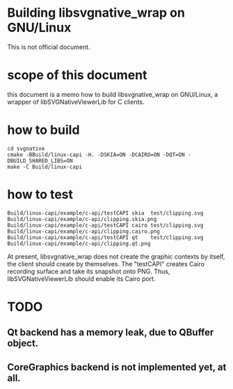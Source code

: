 # Building libsvgnative_wrap on GNU/Linux

This is not official document.

# scope of this document

this document is a memo how to build libsvgnative_wrap on GNU/Linux,
a wrapper of libSVGNativeViewerLib for C clients.

# how to build

```
cd svgnative
cmake -BBuild/linux-capi -H. -DSKIA=ON -DCAIRO=ON -DQT=ON -DBUILD_SHARED_LIBS=ON
make -C Build/linux-capi
```
# how to test

```
Build/linux-capi/example/c-api/testCAPI skia  test/clipping.svg Build/linux-capi/example/c-api/clipping.skia.png
Build/linux-capi/example/c-api/testCAPI cairo test/clipping.svg Build/linux-capi/example/c-api/clipping.cairo.png
Build/linux-capi/example/c-api/testCAPI qt    test/clipping.svg Build/linux-capi/example/c-api/clipping.qt.png
```

At present, libsvgnative_wrap does not create the graphic contexts
by itself, the client should create by themselves. The "testCAPI"
creates Cairo recording surface and take its snapshot onto PNG.
Thus, libSVGNativeViewerLib should enable its Cairo port.

# TODO

## Qt backend has a memory leak, due to QBuffer object.

## CoreGraphics backend is not implemented yet, at all.

